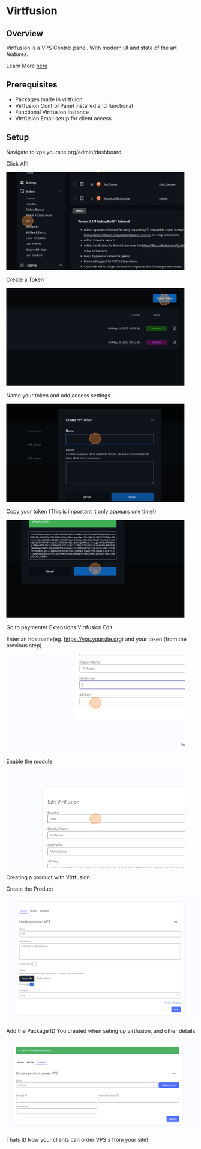 # Virtfusion

## Overview

Virtfusion is a VPS Control panel. With modern UI and state of the art features.

Learn More [here](https://virtfusion.com/)

## Prerequisites

- Packages made in virtfuion
- Virtfusion Control Panel installed and functional
- Functional Virtfusion Instance
- Virtfusion Email setup for client access

## Setup

Navigate to vps.yoursite.org/admin/dashboard

Click API

![step1.png](/assets/images/extensions/virtfusion/step1.png)

Create a Token

![step2.png](/assets/images/extensions/virtfusion/step2.png)

Name your token and add access settings

![step3.png](/assets/images/extensions/virtfusion/step3.png)

Copy your token (This is important it only appears one time!)

![step4.png](/assets/images/extensions/virtfusion/step4.png)

Go to paymenter Extensions Virtfusion Edit

Enter an hostname(eg. <https://vps.yoursite.org>) and your token (from the previous step)

![step5.png](/assets/images/extensions/virtfusion/step5.png)

Enable the module

![step6.png](/assets/images/extensions/virtfusion/step6.png)

Creating a product with Virtfusion

Create the Product

![step7.png](/assets/images/extensions/virtfusion/step7.png)

Add the Package ID You created when seting up virtfusion, and other details

![step8.png](/assets/images/extensions/virtfusion/step8.png)

Thats it! Now your clients can order VPS's from your site!
